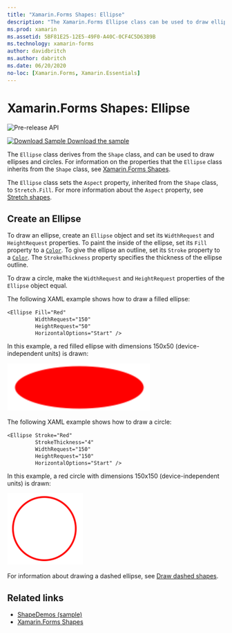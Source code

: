 ```yaml
---
title: "Xamarin.Forms Shapes: Ellipse"
description: "The Xamarin.Forms Ellipse class can be used to draw ellipses and circles."
ms.prod: xamarin
ms.assetid: 5BF81E25-12E5-49F0-A40C-0CF4C5D63B9B
ms.technology: xamarin-forms
author: davidbritch
ms.author: dabritch
ms.date: 06/20/2020
no-loc: [Xamarin.Forms, Xamarin.Essentials]
---
```


# Xamarin.Forms Shapes: Ellipse

![Pre-release API](~/media/shared/preview.png "This API is currently pre-release")

[![Download Sample](~/media/shared/download.png) Download the sample](https://docs.microsoft.com/samples/xamarin/xamarin-forms-samples/userinterface-shapesdemos/)

The `Ellipse` class derives from the `Shape` class, and can be used to draw ellipses and circles. For information on the properties that the `Ellipse` class inherits from the `Shape` class, see [Xamarin.Forms Shapes](index.md).

The `Ellipse` class sets the `Aspect` property, inherited from the `Shape` class, to `Stretch.Fill`. For more information about the `Aspect` property, see [Stretch shapes](index.md#stretch-shapes).

## Create an Ellipse

To draw an ellipse, create an `Ellipse` object and set its `WidthRequest` and `HeightRequest` properties. To paint the inside of the ellipse, set its `Fill` property to a [`Color`](xref:Xamarin.Forms.Color). To give the ellipse an outline, set its `Stroke` property to a [`Color`](xref:Xamarin.Forms.Color). The `StrokeThickness` property specifies the thickness of the ellipse outline.

To draw a circle, make the `WidthRequest` and `HeightRequest` properties of the `Ellipse` object equal.

The following XAML example shows how to draw a filled ellipse:

```xaml
<Ellipse Fill="Red"
         WidthRequest="150"
         HeightRequest="50"
         HorizontalOptions="Start" />
```

In this example, a red filled ellipse with dimensions 150x50 (device-independent units) is drawn:

![Filled ellipse](ellipse-images/filled.png "Filled ellipse")

The following XAML example shows how to draw a circle:

```xaml
<Ellipse Stroke="Red"
         StrokeThickness="4"
         WidthRequest="150"
         HeightRequest="150"
         HorizontalOptions="Start" />
```

In this example, a red circle with dimensions 150x150 (device-independent units) is drawn:

![Circle](ellipse-images/circle.png "Circle")

For information about drawing a dashed ellipse, see [Draw dashed shapes](index.md#draw-dashed-shapes).

## Related links

- [ShapeDemos (sample)](https://docs.microsoft.com/samples/xamarin/xamarin-forms-samples/userinterface-shapesdemos/)
- [Xamarin.Forms Shapes](index.md)
